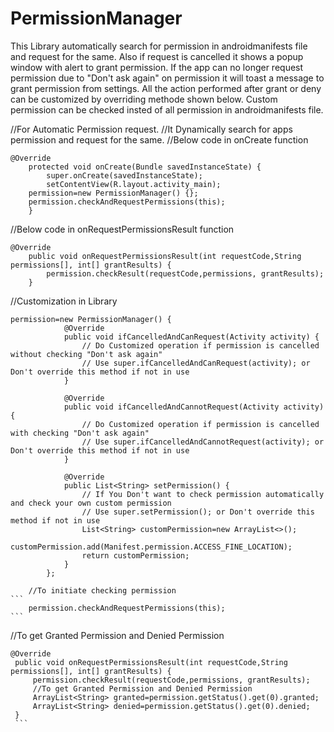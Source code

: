 # PermissionManager

This Library automatically search for permission in androidmanifests file and request for the same.
Also if request is cancelled it shows a popup window with alert to grant permission.
If the app can no longer request permission due to "Don't ask again" on permission it will toast a message to grant permission from settings.
All the action performed after grant or deny can be customized by overriding methode shown below.
Custom permission can be checked insted of all permission in androidmanifests file.

//For Automatic Permission request.
//It Dynamically search for apps permission and request for the same.
//Below code in onCreate function
```
@Override
    protected void onCreate(Bundle savedInstanceState) {
        super.onCreate(savedInstanceState);
        setContentView(R.layout.activity_main);
	permission=new PermissionManager() {};
	permission.checkAndRequestPermissions(this);
    }	
```
//Below code in onRequestPermissionsResult function
```
@Override
    public void onRequestPermissionsResult(int requestCode,String permissions[], int[] grantResults) {
        permission.checkResult(requestCode,permissions, grantResults);
    }
```


//Customization in Library
```
permission=new PermissionManager() {
            @Override
            public void ifCancelledAndCanRequest(Activity activity) {
                // Do Customized operation if permission is cancelled without checking "Don't ask again"
                // Use super.ifCancelledAndCanRequest(activity); or Don't override this method if not in use
            }

            @Override
            public void ifCancelledAndCannotRequest(Activity activity) {
                // Do Customized operation if permission is cancelled with checking "Don't ask again"
                // Use super.ifCancelledAndCannotRequest(activity); or Don't override this method if not in use
            }

            @Override
            public List<String> setPermission() {
                // If You Don't want to check permission automatically and check your own custom permission
                // Use super.setPermission(); or Don't override this method if not in use
                List<String> customPermission=new ArrayList<>();               
		customPermission.add(Manifest.permission.ACCESS_FINE_LOCATION);
                return customPermission;
            }
        };
```        
        //To initiate checking permission
	```
        permission.checkAndRequestPermissions(this);
	```




//To get Granted Permission and Denied Permission
   ```
@Override
    public void onRequestPermissionsResult(int requestCode,String permissions[], int[] grantResults) {
        permission.checkResult(requestCode,permissions, grantResults);
        //To get Granted Permission and Denied Permission
        ArrayList<String> granted=permission.getStatus().get(0).granted;
        ArrayList<String> denied=permission.getStatus().get(0).denied;
    }
    ```
